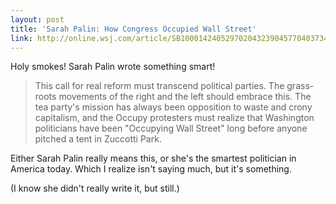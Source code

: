 ```yaml
---
layout: post
title: 'Sarah Palin: How Congress Occupied Wall Street'
link: http://online.wsj.com/article/SB10001424052970204323904577040373463191222.html
---
```


Holy smokes! Sarah Palin wrote something smart!

> This call for real reform must transcend political parties. The grass-roots movements of the right and the left should embrace this. The tea party's mission has always been opposition to waste and crony capitalism, and the Occupy protesters must realize that Washington politicians have been "Occupying Wall Street" long before anyone pitched a tent in Zuccotti Park.

Either Sarah Palin really means this, or she's the smartest politician in America today. Which I realize isn't saying much, but it's something.

(I know she didn't really write it, but still.)


